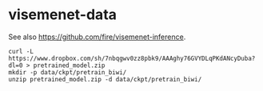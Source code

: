 # visemenet-data

See also https://github.com/fire/visemenet-inference.

```
curl -L https://www.dropbox.com/sh/7nbqgwv0zz8pbk9/AAAghy76GVYDLqPKdANcyDuba?dl=0 > pretrained_model.zip
mkdir -p data/ckpt/pretrain_biwi/
unzip pretrained_model.zip -d data/ckpt/pretrain_biwi/
```
